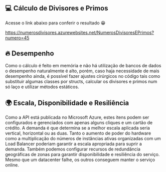 ## 💻 Cálculo de Divisores e Primos

Acesse o link abaixo para conferir o resultado 😁

https://numerosdivisores.azurewebsites.net/NumerosDivisoresEPrimos?numero=45


## 🔥 Desempenho
Como o cálculo é feito em memória e não há utilização de bancos de dados o desempenho naturalmente é alto, porém, caso haja necessidade de mais desempenho ainda, é possível fazer ajustes cirúrgicos no código tais como substituir algumas classes por structs, calcular os divisores e primos num só laço e utilizar métodos estáticos. 

## 🌍 Escala, Disponibilidade e Resiliência
Como a API está publicada no Microsoft Azure, estes itens podem ser configurados e gerenciados com apenas alguns cliques e um cartão de crédito. A demanda é que determina se a melhor escala aplicada seria vertical, horizontal ou as duas. Tanto o aumento de poder do hardware como a multiplicação do números de instâncias ativas organizadas com um Load Balancer poderiam garantir a escala apropriada para suprir a demanda. Também podemos configurar recursos de  redundância geográficas de zonas para garantir disponibilidade e resiliência do serviço. Mesmo que um datacenter falhe, os outros conseguem manter o serviço online. 

